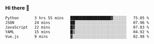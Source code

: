 ### Hi there 👋

<!--START_SECTION:waka-->

```txt
Python       3 hrs 55 mins   ██████████████████▓░░░░░░   75.05 %
JSON         24 mins         ██░░░░░░░░░░░░░░░░░░░░░░░   07.96 %
JavaScript   22 mins         █▓░░░░░░░░░░░░░░░░░░░░░░░   07.03 %
YAML         15 mins         █▒░░░░░░░░░░░░░░░░░░░░░░░   04.92 %
Vue.js       9 mins          ▓░░░░░░░░░░░░░░░░░░░░░░░░   02.98 %
```

<!--END_SECTION:waka-->

<!--
**Jonas-VanHaeken/Jonas-VanHaeken** is a ✨ _special_ ✨ repository because its `README.md` (this file) appears on your GitHub profile.

Here are some ideas to get you started:

- 🔭 I’m currently working on ...
- 🌱 I’m currently learning ...
- 👯 I’m looking to collaborate on ...
- 🤔 I’m looking for help with ...
- 💬 Ask me about ...
- 📫 How to reach me: ...
- 😄 Pronouns: ...
- ⚡ Fun fact: ...
-->
